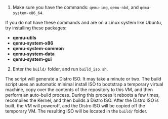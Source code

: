 1. Make sure you have the commands: `qemu-img`, `qemu-nbd`, and `qemu-system-x86_64`.

If you do not have these commands and are on a Linux system like Ubuntu, try installing these packages:
* **qemu-utils**
* **qemu-system-x86**
* **qemu-system-common**
* **qemu-system-data**
* **qemu-system-gui**

2. Enter the `build/` folder, and run `build_iso.sh`.

The script will generate a Distro ISO. It may take a minute or two. The build script uses an automatic minimal install ISO to bootstrap a temporary virtual machine, copy over the contents of the repository to this VM, and then perform an auto-build process. During this process it reboots a few times, recompiles the Kernel, and then builds a Distro ISO. After the Distro ISO is built, the VM will poweroff, and the Distro ISO will be copied off the temporary VM. The resulting ISO will be located in the `build/` folder.